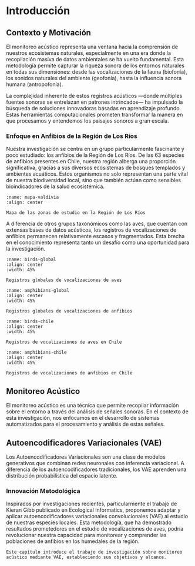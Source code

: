 # Introducción

## Contexto y Motivación

El monitoreo acústico representa una ventana hacia la comprensión de nuestros ecosistemas naturales, especialmente en una era donde la recopilación masiva de datos ambientales se ha vuelto fundamental. Esta metodología permite capturar la riqueza sonora de los entornos naturales en todas sus dimensiones: desde las vocalizaciones de la fauna (biofonía), los sonidos naturales del ambiente (geofonía), hasta la influencia sonora humana (antropofonía).

La complejidad inherente de estos registros acústicos —donde múltiples fuentes sonoras se entrelazan en patrones intrincados— ha impulsado la búsqueda de soluciones innovadoras basadas en aprendizaje profundo. Estas herramientas computacionales prometen transformar la manera en que procesamos y entendemos los paisajes sonoros a gran escala.

### Enfoque en Anfibios de la Región de Los Ríos

Nuestra investigación se centra en un grupo particularmente fascinante y poco estudiado: los anfibios de la Región de Los Ríos. De las 63 especies de anfibios presentes en Chile, nuestra región alberga una proporción significativa, gracias a sus diversos ecosistemas de bosques templados y ambientes acuáticos. Estos organismos no solo representan una parte vital de nuestra biodiversidad local, sino que también actúan como sensibles bioindicadores de la salud ecosistémica.

```{figure} images/Valdivia-Zones-map.jpg
:name: mapa-valdivia
:align: center

Mapa de las zonas de estudio en la Región de Los Ríos
```

A diferencia de otros grupos taxonómicos como las aves, que cuentan con extensas bases de datos acústicos, los registros de vocalizaciones de anfibios permanecen relativamente escasos y fragmentados. Esta brecha en el conocimiento representa tanto un desafío como una oportunidad para la investigación.

```{figure} images/birds_results.png
:name: birds-global
:align: center
:width: 45%

Registros globales de vocalizaciones de aves
```

```{figure} images/amphibians_results.png
:name: amphibians-global
:align: center
:width: 45%

Registros globales de vocalizaciones de anfibios
```

```{figure} images/birds_chile_results.png
:name: birds-chile
:align: center
:width: 45%

Registros de vocalizaciones de aves en Chile
```

```{figure} images/amphibians_chile_results.png
:name: amphibians-chile
:align: center
:width: 45%

Registros de vocalizaciones de anfibios en Chile
```
## Monitoreo Acústico

El monitoreo acústico es una técnica que permite recopilar información sobre el entorno a través del análisis de señales sonoras. En el contexto de esta investigación, nos enfocamos en el desarrollo de sistemas automatizados para el procesamiento y análisis de estas señales.


## Autoencodificadores Variacionales (VAE)

Los Autoencodificadores Variacionales son una clase de modelos generativos que combinan redes neuronales con inferencia variacional. A diferencia de los autoencodificadores tradicionales, los VAE aprenden una distribución probabilística del espacio latente.

### Innovación Metodológica

Inspirados por investigaciones recientes, particularmente el trabajo de Kieran Gibb publicado en Ecological Informatics, proponemos adaptar y aplicar autoencodificadores variacionales convolucionales (VAE) al estudio de nuestras especies locales. Esta metodología, que ha demostrado resultados prometedores en el estudio de vocalizaciones de aves, podría revolucionar nuestra capacidad para monitorear y comprender las poblaciones de anfibios en los humedales de la región.


```{note}
Este capítulo introduce el trabajo de investigación sobre monitoreo acústico mediante VAE, estableciendo sus objetivos y alcance.
``` 